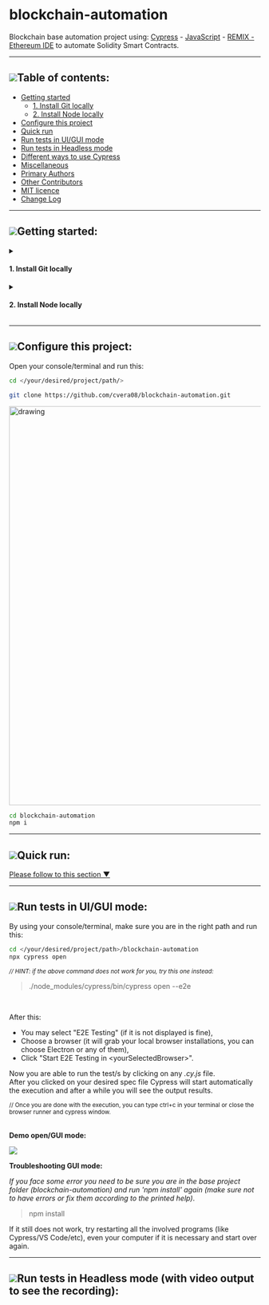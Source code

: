 # blockchain-automation

Blockchain base automation project using: [Cypress](https://www.cypress.io/) - [JavaScript](https://developer.mozilla.org/en/JavaScript/) - [REMIX - Ethereum IDE](https://remix.ethereum.org/) to automate Solidity Smart Contracts.

___

<!--- Comment
* 1\. item 
    * 1.1\. item
    * 1.2\. item
* 2\. item 
-->

## [![](https://i.ibb.co/2kHmnLX/image.png)](#table-of-contents)Table of contents:
- [Getting started](#getting-started)
   - [1. Install Git locally](#1-install-git-locally)
   - [2. Install Node locally](#2-install-node-locally)
- [Configure this project](#configure-this-project)
- [Quick run](#quick-run)
- [Run tests in UI/GUI mode](#run-tests-in-uigui-mode)
- [Run tests in Headless mode](#run-tests-in-headless-mode-with-video-output-to-see-the-recording)
- [Different ways to use Cypress](#different-ways-to-use-cypress)
- [Miscellaneous](#miscellaneous)
- [Primary Authors](#primary-authors)
- [Other Contributors](#other-contributors)
- [MIT licence](#mit-licence)
- [Change Log](#change-log)

___

## [![](https://i.ibb.co/2kHmnLX/image.png)](#getting-started)Getting started:

<details>

<summary>

#### 1. Install Git locally
</summary>  

<br/>
You can follow one of these links:  
<br/>

|    Option           |              Link                                                |                          Command                      |
| ------------------- | ---------------------------------------------------------------- | ----------------------------------------------------- |
| ***Windows, Linux, Mac***| https://git-scm.com/book/en/v2/Getting-Started-Installing-Git|  _use the previous link depending on your OS_        |
| ***Homebrew***      | https://www.atlassian.com/git/tutorials/install-git         | `brew install git`                                         |

</details>  


<details>
<summary>

#### 2. Install Node locally</summary>  

<br/>
You can follow one of these links:  
<br/>

|    Option           |              Link                                                |                          Command                      |
| ------------------- | ---------------------------------------------------------------- | ----------------------------------------------------- |
| ***Windows, Linux, Mac***| https://nodejs.org/en/download/current                      |  _use the previous link depending on your OS_         |
| ***Homebrew***      | https://www.atlassian.com/git/tutorials/install-git              | `brew install node`                                   |

</details>  

___

## [![](https://i.ibb.co/2kHmnLX/image.png)](#configure-this-project)Configure this project:
Open your console/terminal and run this: 
```sh
cd </your/desired/project/path/>
```

```sh
git clone https://github.com/cvera08/blockchain-automation.git
```

<!--- 
<sub> *// HINT: you can copy all these commands with a single click on the copy icon that will be displayed when you mouse over the console/code sections* </sub>   
<img src="https://i.ibb.co/f8hX6sb/your-desired-path.png" alt="drawing" width="250"/>
<br/>
![alt text](https://i.ibb.co/4RwZnmZ/image.png)
--->

<img src="https://i.ibb.co/4RwZnmZ/image.png" alt="drawing" width="800"/>

```sh
cd blockchain-automation
npm i
```
___

## [![](https://i.ibb.co/2kHmnLX/image.png)](#quick-run)Quick run:
[Please follow to this section ▼](#run-tests-in-headless-mode-with-video-output-to-see-the-recording)
___

## [![](https://i.ibb.co/2kHmnLX/image.png)](#run-tests-in-uigui-mode)Run tests in UI/GUI mode:
By using your console/terminal, make sure you are in the right path and run this:
```sh
cd </your/desired/project/path>/blockchain-automation
npx cypress open
```
<sub> *// HINT: if the above command does not work for you, try this one instead:* 
>./node_modules/cypress/bin/cypress open --e2e </sub>   

<br/>

After this:
- You may select "E2E Testing" (if it is not displayed is fine),
- Choose a browser (it will grab your local browser installations, you can choose Electron or any of them),
- Click "Start E2E Testing in \<yourSelectedBrowser>".

Now you are able to run the test/s by clicking on any *.cy.js* file.  
After you clicked on your desired spec file Cypress will start automatically the execution and after a while you will see the output results.

<sub>
// Once you are done with the execution, you can type ctrl+c in your terminal or close the browser runner and cypress window.
</sub>

<br/>
<br/>

**Demo open/GUI mode:**  

![](https://user-images.githubusercontent.com/28716586/214140170-76e0a31d-5a4f-4b05-9d87-d02900d193ec.gif)

 
**Troubleshooting GUI mode:**  

_If you face some error you need to be sure you are in the base project folder (blockchain-automation) and run 'npm install' again (make sure not to have errors or fix them according to the printed help)_.
>npm install

If it still does not work, try restarting all the involved programs (like Cypress/VS Code/etc), even your computer if it is necessary and start over again.
___
## [![](https://i.ibb.co/2kHmnLX/image.png)](#run-tests-in-headless-mode-with-video-output-to-see-the-recording)Run tests in Headless mode (with video output to see the recording):
